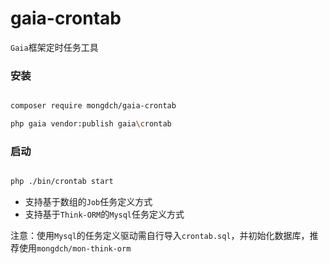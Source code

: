 # gaia-crontab

`Gaia`框架定时任务工具

### 安装

```bash

composer require mongdch/gaia-crontab

php gaia vendor:publish gaia\crontab

```

### 启动

```bash

php ./bin/crontab start

```

- 支持基于数组的`Job`任务定义方式
- 支持基于`Think-ORM`的`Mysql`任务定义方式

注意：使用`Mysql`的任务定义驱动需自行导入`crontab.sql`，并初始化数据库，推荐使用`mongdch/mon-think-orm`